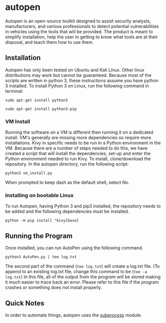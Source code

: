 # autopen

Autopen is an open-source toolkit designed to assist security analysts, manufacturers, and various professionals to detect 
potential vulnerabilities in vehicles using the tools that will be provided. The product is meant to simplify installation, 
help the user in getting to know what tools are at their disposal, and teach them how to use them. 

## Installation

Autopen has only been tested on Ubuntu and Kali Linux. Other linux distributions may work but cannot be guaranteed. Because most of the scripts are written in python 3, these instructions assume you have python 3 installed. To install Python 3 on Linux, run the following command in terminal: 

`sudo apt-get install python3`

`sudo apt-get install python3-pip`

### VM Install

Running the software on a VM is different then running it on a dedicated install. VM's generally are missing more dependencies so require more installations. Kivy in specific needs to be run in a Python environment in the VM. Because there are a number of steps needed to do this, we have created a script that will install the dependencies, set-up and enter the Python environment needed to run Kivy. To install, clone/download the repository. In the autopen directory, run the following script: 

`python3 vm_install.py`

When prompted to keep dash as the default shell, select No. 

### Installing on bootable Linux

To run Autopen, having Python 3 and pip3 installed, the repository needs to be added and the following dependencies must be installed. 

`python -m pip install "kivy[base]`

## Running the Program

Once installed, you can run AutoPen using the following command.

`python3 AutoPen.py | tee log.txt`

The second part of the command (`tee log.txt`) will create a log.txt file. (To append to an existing log.txt file, change this command to be (`tee -a log.txt`) In this file, all of the output from the program will be stored making it much easier to trace back an error. Please refer to this file if the program crashes or something does not install properly. 



## Quick Notes

In order to automate things, autopen uses the [subprocess](https://docs.python.org/3/library/subprocess.html#subprocess.check_output) module.
